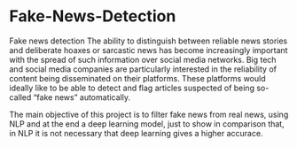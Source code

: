 # Fake-News-Detection

Fake news detection
The ability to distinguish between reliable news stories and deliberate hoaxes or sarcastic news has become increasingly important with the spread of such information over social media networks. Big tech and social media companies are particularly interested in the reliability of content being disseminated on their platforms. These platforms would ideally like to be able to detect and flag articles suspected of being so-called “fake news” automatically.

The main objective of this project is to filter fake news from real news, using NLP and at the end a deep learning model, just to show in comparison that, in NLP it is not necessary that deep learning gives a higher accurace.
